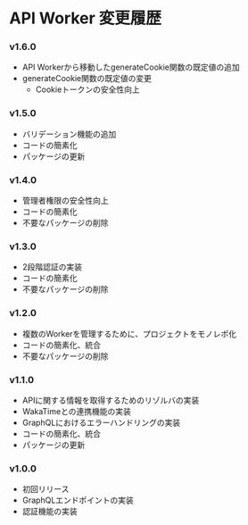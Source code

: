 # API Worker 変更履歴

### v1.6.0
- API Workerから移動したgenerateCookie関数の既定値の追加
- generateCookie関数の既定値の変更
  - Cookieトークンの安全性向上

### v1.5.0
- バリデーション機能の追加
- コードの簡素化
- パッケージの更新

### v1.4.0
- 管理者権限の安全性向上
- コードの簡素化
- 不要なパッケージの削除

### v1.3.0
- 2段階認証の実装
- コードの簡素化
- 不要なパッケージの削除

### v1.2.0
- 複数のWorkerを管理するために、プロジェクトをモノレポ化
- コードの簡素化、統合
- 不要なパッケージの削除

### v1.1.0
- APIに関する情報を取得するためのリゾルバの実装
- WakaTimeとの連携機能の実装
- GraphQLにおけるエラーハンドリングの実装
- コードの簡素化、統合
- パッケージの更新

### v1.0.0
- 初回リリース
- GraphQLエンドポイントの実装
- 認証機能の実装
